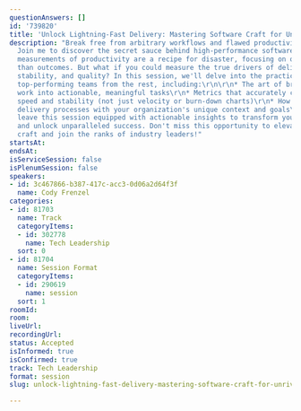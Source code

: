 ```yaml
---
questionAnswers: []
id: '739820'
title: 'Unlock Lightning-Fast Delivery: Mastering Software Craft for Unrivaled Success'
description: "Break free from arbitrary workflows and flawed productivity metrics!
  Join me to discover the secret sauce behind high-performance software delivery.\r\n\r\nTraditional
  measurements of productivity are a recipe for disaster, focusing on output rather
  than outcomes. But what if you could measure the true drivers of delivery speed,
  stability, and quality? In this session, we'll delve into the practices that separate
  top-performing teams from the rest, including:\r\n\r\n* The art of breaking down
  work into actionable, meaningful tasks\r\n* Metrics that accurately capture both
  speed and stability (not just velocity or burn-down charts)\r\n* How to align your
  delivery processes with your organization's unique context and goals\r\n\r\nYou'll
  leave this session equipped with actionable insights to transform your team's productivity
  and unlock unparalleled success. Don't miss this opportunity to elevate your software
  craft and join the ranks of industry leaders!"
startsAt:
endsAt:
isServiceSession: false
isPlenumSession: false
speakers:
- id: 3c467866-b387-417c-acc3-0d06a2d64f3f
  name: Cody Frenzel
categories:
- id: 81703
  name: Track
  categoryItems:
  - id: 302778
    name: Tech Leadership
  sort: 0
- id: 81704
  name: Session Format
  categoryItems:
  - id: 290619
    name: session
  sort: 1
roomId:
room:
liveUrl:
recordingUrl:
status: Accepted
isInformed: true
isConfirmed: true
track: Tech Leadership
format: session
slug: unlock-lightning-fast-delivery-mastering-software-craft-for-unrivaled-success

---
```

